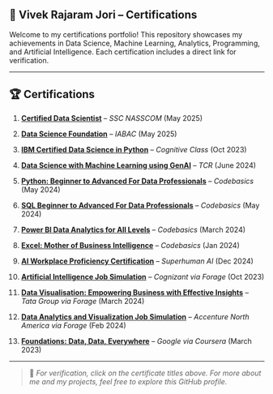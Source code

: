 

## 📜 Vivek Rajaram Jori – Certifications

Welcome to my certifications portfolio! This repository showcases my achievements in Data Science, Machine Learning, Analytics, Programming, and Artificial Intelligence. Each certification includes a direct link for verification.

---

## 🏆 Certifications

1. [**Certified Data Scientist**](https://github.com/vivjori115/Certificates_/blob/main/vivek%20jori%20nascom.pdf) – *SSC NASSCOM* (May 2025)  
  
2. [**Data Science Foundation**](https://iabac.org/certifications/verify-certificate?certNum=IAB1120175827) – *IABAC* (May 2025)  
  
3. [**IBM Certified Data Science in Python**](https://courses.cognitiveclass.ai/certificates/ff4f68058b984e59a8f2831477f14df9) – *Cognitive Class* (Oct 2023)

4. [**Data Science with Machine Learning using GenAI**](https://certificate.givemycertificate.com/c/a26f72d0-2534-4f19-876a-d75437c05263) – *TCR* (June 2024)

5. [**Python: Beginner to Advanced For Data Professionals**](https://codebasics.io/certificate/CB-48-221260) – *Codebasics* (May 2024)

6. [**SQL Beginner to Advanced For Data Professionals**](https://codebasics.io/certificate/CB-50-221260) – *Codebasics* (May 2024)

7. [**Power BI Data Analytics for All Levels**](https://codebasics.io/certificate/CB-49-221260) – *Codebasics* (March 2024)

8. [**Excel: Mother of Business Intelligence**](https://codebasics.io/certificate/CB-51-221260) – *Codebasics* (Jan 2024)

9. [**AI Workplace Proficiency Certification**](https://education.superhuman.ai/certificates/nmp6erxe8j) – *Superhuman AI* (Dec 2024)

10. [**Artificial Intelligence Job Simulation**](https://forage-uploads-prod.s3.amazonaws.com/completion-certificates/Cognizant/5N2ygyhzMWjKQmgCK_Cognizant_JvG4ekEoBzsAx5FKj_1710273580733_completion_certificate.pdf) – *Cognizant via Forage* (Oct 2023)

11. [**Data Visualisation: Empowering Business with Effective Insights**](https://forage-uploads-prod.s3.amazonaws.com/completion-certificates/Tata/MyXvBcppsW2FkNYCX_Tata%20Group_JvG4ekEoBzsAx5FKj_1710271946525_completion_certificate.pdf) – *Tata Group via Forage* (March 2024)

12. [**Data Analytics and Visualization Job Simulation**](https://forage-uploads-prod.s3.amazonaws.com/completion-certificates/Accenture%20North%20America/hzmoNKtzvAzXsEqx8_Accenture%20North%20America_JvG4ekEoBzsAx5FKj_1710408790243_completion_certificate.pdf) – *Accenture North America via Forage* (Feb 2024)

13. [**Foundations: Data, Data, Everywhere**](https://www.coursera.org/account/accomplishments/verify/PGEN7LDVYPJ6?utm_source=link&utm_medium=certificate&utm_content=cert_image&utm_campaign=sharing_cta&utm_product=course) – *Google via Coursera* (March 2023)

---

> 📌 *For verification, click on the certificate titles above. For more about me and my projects, feel free to explore this GitHub profile.*

